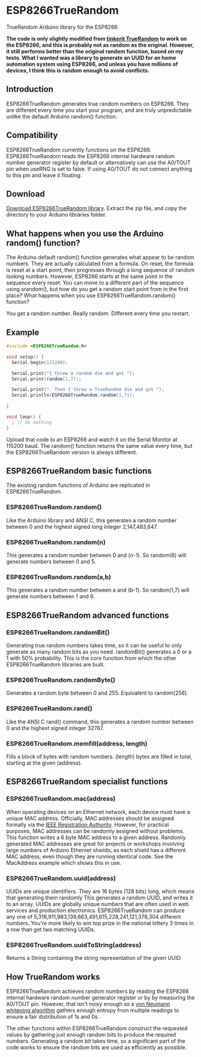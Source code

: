 # ESP8266TrueRandom
TrueRandom Arduino library for the ESP8266

**The code is only slightly modified from [tinkerit TrueRandom](https://code.google.com/archive/p/tinkerit/) to work on the ESP8266, and this is probably not as random as the original. However, it still performs better than the original random function, based on my tests. What I wanted was a library to generate an UUID for an home automation system using ESP8266, and unless you have millions of devices, I think this is random enough to avoid conflicts.**

## Introduction

ESP8266TrueRandom generates true random numbers on ESP8266. They are different every time you start your program, and are truly unpredictable unlike the default Arduino random() function.

## Compatibility

ESP8266TrueRandom currently functions on the ESP8266. ESP8266TrueRandom reads the ESP8266 internal hardware random number generator register by default or alternatively can use the A0/TOUT pin when useRNG is set to false. If using A0/TOUT do not connect anything to this pin and leave it floating.

## Download

[Download ESP8266TrueRandom library](https://github.com/marvinroger/ESP8266TrueRandom/archive/master.zip). Extract the zip file, and copy the directory to your Arduino libraries folder.

## What happens when you use the Arduino random() function?

The Arduino default random() function generates what appear to be random numbers. They are actually calculated from a formula. On reset, the formula is reset at a start point, then progresses through a long sequence of random looking numbers. However, ESP8266 starts at the same point in the sequence every reset. You can move to a different part of the sequence using srandom(), but how do you get a random start point from in the first place?
What happens when you use ESP8266TrueRandom.random() function?

You get a random number. Really random. Different every time you restart.

## Example

```c++
#include <ESP8266TrueRandom.h>

void setup() {
  Serial.begin(115200);

  Serial.print("I threw a random die and got ");
  Serial.print(random(1,7));

  Serial.print(". Then I threw a TrueRandom die and got ");
  Serial.println(ESP8266TrueRandom.random(1,7));

}

void loop() {
  ; // Do nothing
}
```

Upload that code to an ESP8266 and watch it on the Serial Monitor at 115200 baud. The random() function returns the same value every time, but the ESP8266TrueRandom version is always different.

## ESP8266TrueRandom basic functions

The existing random functions of Arduino are replicated in ESP8266TrueRandom.

### ESP8266TrueRandom.random()

Like the Arduino library and ANSI C, this generates a random number between 0 and the highest signed long integer 2,147,483,647.

### ESP8266TrueRandom.random(n)

This generates a random number between 0 and (n-1). So random(6) will generate numbers between 0 and 5.

### ESP8266TrueRandom.random(a,b)

This generates a random number between a and (b-1). So random(1,7) will generate numbers between 1 and 6.

## ESP8266TrueRandom advanced functions

### ESP8266TrueRandom.randomBit()

Generating true random numbers takes time, so it can be useful to only generate as many random bits as you need. randomBit() generates a 0 or a 1 with 50% probability. This is the core function from which the other ESP8266TrueRandom libraries are built.

### ESP8266TrueRandom.randomByte()

Generates a random byte between 0 and 255. Equivalent to random(256).

### ESP8266TrueRandom.rand()

Like the ANSI C rand() command, this generates a random number between 0 and the highest signed integer 32767.

### ESP8266TrueRandom.memfill(address, length)

Fills a block of bytes with random numbers. (length) bytes are filled in total, starting at the given (address).

## ESP8266TrueRandom specialist functions

### ESP8266TrueRandom.mac(address)

When operating devices on an Ethernet network, each device must have a unique MAC address. Officially, MAC addresses should be assigned formally via the [IEEE Registration Authority](http://standards.ieee.org/regauth/index.html). However, for practical purposes, MAC addresses can be randomly assigned without problems. This function writes a 6 byte MAC address to a given address. Randomly generated MAC addresses are great for projects or workshops involving large numbers of Arduino Ethernet shields, as each shield has a different MAC address, even though they are running identical code. See the MacAddress example which shows this in use.

### ESP8266TrueRandom.uuid(address)

UUIDs are unique identifiers. They are 16 bytes (128 bits) long, which means that generating them randomly This generates a random UUID, and writes it to an array. UUIDs are globally unique numbers that are often used in web services and production electronics. ESP8266TrueRandom can produce any one of 5,316,911,983,139,663,491,615,228,241,121,378,304 different numbers. You're more likely to win top prize in the national lottery 3 times in a row than get two matching UUIDs.

### ESP8266TrueRandom.uuidToString(address)

Returns a String containing the string representation of the given UUID

## How TrueRandom works

ESP8266TrueRandom achieves random numbers by reading the ESP8266 internal hardware random number generator register or by by measuring the A0/TOUT pin. However, that isn't noisy enough so a [von Neumann whitening algorithm](http://en.wikipedia.org/wiki/Hardware_random_number_generator) gathers enough entropy from multiple readings to ensure a fair distribution of 1s and 0s.

The other functions within ESP8266TrueRandom construct the requested values by gathering just enough random bits to produce the required numbers. Generating a random bit takes time, so a significant part of the code works to ensure the random bits are used as efficiently as possible.
